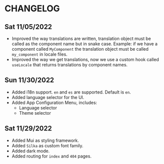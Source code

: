 # CHANGELOG

## Sat 11/05/2022
- Improved the way translations are written, translation object must be called as the component name but in snake case. 
Example: if we have a component called `MyComponent` the translation object must be called `my_component` in locale files.
- Improved the way we get translations, now we use a custom hook called `useLocale` that returns translations by component names.

## Sun 11/30/2022
- Added i18n support. `en` and `es` are supported. Default is `en`.
- Added language selector for the UI.
- Added App Configuration Menu, includes:
  - Language selector
  - Theme selector

## Sat 11/29/2022
- Added Mui as styling framework.
- Added `Silka` as custom font family.
- Added dark mode.
- Added routing for `index` and `404` pages.
